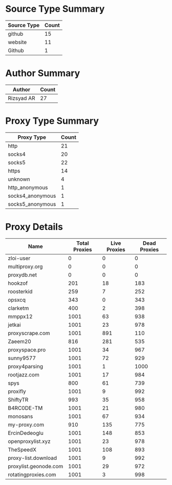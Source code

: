 # Source Type Summary

| Source Type | Count |
|-------------|-------|
| github | 15 |
| website | 11 |
| Github | 1 |


# Author Summary

| Author | Count |
|--------|-------|
| Rizsyad AR | 27 |


# Proxy Type Summary

| Proxy Type | Count |
|------------|-------|
| http | 21 |
| socks4 | 20 |
| socks5 | 22 |
| https | 14 |
| unknown | 4 |
| http_anonymous | 1 |
| socks4_anonymous | 1 |
| socks5_anonymous | 1 |


# Proxy Details

| Name | Total Proxies | Live Proxies | Dead Proxies |
|------|---------------|--------------|---------------|
| zloi-user | 0 | 0 | 0 |
| multiproxy.org | 0 | 0 | 0 |
| proxydb.net | 0 | 0 | 0 |
| hookzof | 201 | 18 | 183 |
| roosterkid | 259 | 7 | 252 |
| opsxcq | 343 | 0 | 343 |
| clarketm | 400 | 2 | 398 |
| mmppx12 | 1001 | 63 | 938 |
| jetkai | 1001 | 23 | 978 |
| proxyscrape.com | 1001 | 891 | 110 |
| Zaeem20 | 816 | 281 | 535 |
| proxyspace.pro | 1001 | 34 | 967 |
| sunny9577 | 1001 | 72 | 929 |
| proxy4parsing | 1001 | 1 | 1000 |
| rootjazz.com | 1001 | 17 | 984 |
| spys | 800 | 61 | 739 |
| proxifly | 1001 | 9 | 992 |
| ShiftyTR | 993 | 35 | 958 |
| B4RC0DE-TM | 1001 | 21 | 980 |
| monosans | 1001 | 67 | 934 |
| my-proxy.com | 910 | 135 | 775 |
| ErcinDedeoglu | 1001 | 148 | 853 |
| openproxylist.xyz | 1001 | 23 | 978 |
| TheSpeedX | 1001 | 108 | 893 |
| proxy-list.download | 1001 | 9 | 992 |
| proxylist.geonode.com | 1001 | 29 | 972 |
| rotatingproxies.com | 1001 | 3 | 998 |
